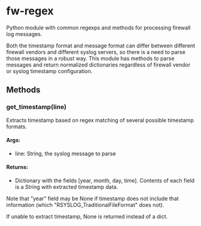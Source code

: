 # fw-regex
Python module with common regexps and methods for processing firewall log messages.

Both the timestamp format and message format can differ between different firewall vendors and different syslog servers, so there is a need to parse those messages in a robust way. This module has methods to parse messages and return normalized dictionaries regardless of firewall vendor or syslog timestamp configuration.

## Methods

### get_timestamp(line)

Extracts timestamp based on regex matching of several possible
timestamp formats.

#### Args:
 * line: String, the syslog message to parse

#### Returns:
 * Dictionary with the fields [year, month, day, time]. Contents of each field is a String with extracted timestamp data.

Note that "year" field may be None if timestamp does not include that information (which "RSYSLOG_TraditionalFileFormat" does not).

If unable to extract timestamp, None is returned instead of a dict.
